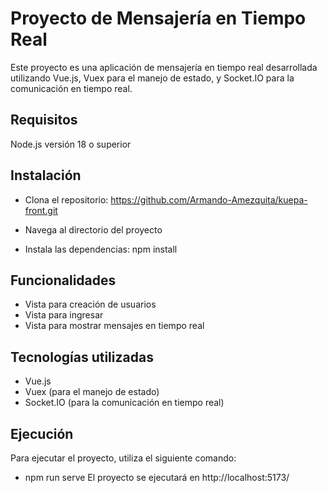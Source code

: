 # Proyecto de Mensajería en Tiempo Real

Este proyecto es una aplicación de mensajería en tiempo real desarrollada utilizando Vue.js, Vuex para el manejo de estado, y Socket.IO para la comunicación en tiempo real.

## Requisitos
Node.js versión 18 o superior

## Instalación
- Clona el repositorio:
https://github.com/Armando-Amezquita/kuepa-front.git

- Navega al directorio del proyecto
- Instala las dependencias:
npm install

## Funcionalidades
- Vista para creación de usuarios
- Vista para ingresar
- Vista para mostrar mensajes en tiempo real
## Tecnologías utilizadas
- Vue.js
- Vuex (para el manejo de estado)
- Socket.IO (para la comunicación en tiempo real)

## Ejecución
Para ejecutar el proyecto, utiliza el siguiente comando:
- npm run serve
El proyecto se ejecutará en  http://localhost:5173/
